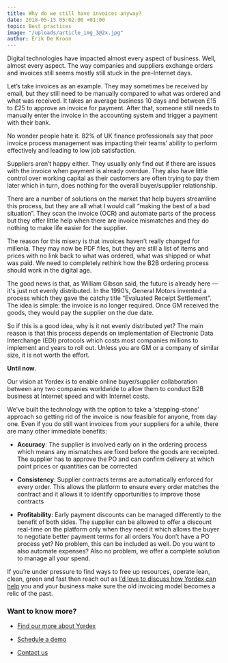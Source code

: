 ```yaml
---
title: Why do we still have invoices anyway?
date: 2018-05-15 05:02:00 +01:00
topic: Best practices
image: "/uploads/article_img_3@2x.jpg"
author: Erik De Kroon
---
```


Digital technologies have impacted almost every aspect of business. Well, almost every aspect. The way companies and suppliers exchange orders and invoices still seems mostly still stuck in the pre-Internet days.

Let’s take invoices as an example. They may sometimes be received by email, but they still need to be manually compared to what was ordered and what was received. It takes an average business 10 days and between £15 to £25 to approve an invoice for payment. After that, someone still needs to manually enter the invoice in the accounting system and trigger a payment with their bank.

No wonder people hate it. 82% of UK finance professionals say that poor invoice process management was impacting their teams’ ability to perform effectively and leading to low job satisfaction.

Suppliers aren’t happy either. They usually only find out if there are issues with the invoice when payment is already overdue. They also have little control over working capital as their customers are often trying to pay them later which in turn, does nothing for the overall buyer/supplier relationship.

There are a number of solutions on the market that help buyers streamline this process, but they are all what I would call “making the best of a bad situation”. They scan the invoice (OCR) and automate parts of the process but they offer little help when there are invoice mismatches and they do nothing to make life easier for the supplier.

The reason for this misery is that invoices haven’t really changed for millenia. They may now be PDF files, but they are still a list of items and prices with no link back to what was ordered, what was shipped or what was paid. We need to completely rethink how the B2B ordering process should work in the digital age.

The good news is that, as William Gibson said, the future is already here — it's just not evenly distributed. In the 1990’s, General Motors invented a process which they gave the catchy title “Evaluated Receipt Settlement”. The idea is simple: the invoice is no longer required. Once GM received the goods, they would pay the supplier on the due date.

So if this is a good idea, why is it not evenly distributed yet? The main reason is that this process depends on implementation of Electronic Data Interchange (EDI) protocols which costs most companies millions to implement and years to roll out. Unless you are GM or a company of similar size, it is not worth the effort.

**Until now**.

Our vision at Yordex is to enable online buyer/supplier collaboration between any two companies worldwide to allow them to conduct B2B business at Internet speed and with Internet costs.

We’ve built the technology with the option to take a ‘stepping-stone’ approach so getting rid of the invoice is now feasible for anyone, from day one. Even if you do still want invoices from your suppliers for a while, there are many other immediate benefits:

* **Accuracy**: The supplier is involved early on in the ordering process which means any mismatches are fixed before the goods are receipted. The supplier has to approve the PO and can confirm delivery at which point prices or quantities can be corrected

* **Consistency**: Supplier contracts terms are automatically enforced for every order. This allows the platform to ensure every order matches the contract and it allows it to identify opportunities to improve those contracts

* **Profitability**: Early payment discounts can be managed differently to the benefit of both sides. The supplier can be allowed to offer a discount real-time on the platform only when they need it which allows the buyer to negotiate better payment terms for all orders
  You don’t have a PO process yet? No problem, this can be included as well. Do you want to also automate expenses? Also no problem, we offer a complete solution to manage all your spend.

If you’re under pressure to find ways to free up resources, operate lean, clean, green and fast then reach out as [I’d love to discuss how Yordex can help](https://yordex.com/contact) you and your business make sure the old invoicing model becomes a relic of the past.

### Want to know more?

* [Find our more about Yordex](https://yordex.com/)

* [Schedule a demo](https://yordex.com/request-demo)

* [Contact us](https://yordex.com/contact)